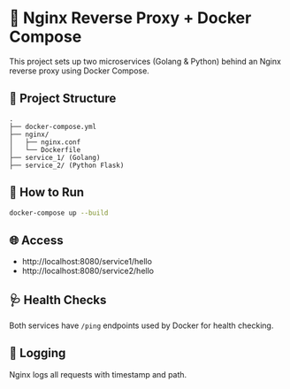 # 🔁 Nginx Reverse Proxy + Docker Compose

This project sets up two microservices (Golang & Python) behind an Nginx reverse proxy using Docker Compose.

## 🧱 Project Structure

```
.
├── docker-compose.yml
├── nginx/
│   ├── nginx.conf
│   └── Dockerfile
├── service_1/ (Golang)
├── service_2/ (Python Flask)
```

## 🚀 How to Run

```bash
docker-compose up --build
```

## 🌐 Access

- http://localhost:8080/service1/hello
- http://localhost:8080/service2/hello

## 🩺 Health Checks

Both services have `/ping` endpoints used by Docker for health checking.

## 📜 Logging

Nginx logs all requests with timestamp and path.
